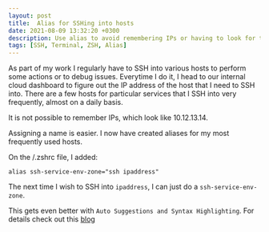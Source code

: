 ```yaml
---
layout: post
title:  Alias for SSHing into hosts 
date: 2021-08-09 13:32:20 +0300
description: Use alias to avoid remembering IPs or having to look for them
tags: [SSH, Terminal, ZSH, Alias]
---
```


As part of my work I regularly have to SSH into various hosts to perform some actions or to debug issues.
Everytime I do it, I head to our internal cloud dashboard to figure out the IP address of the host that I need to SSH into. There are a few hosts for particular services that I SSH into very frequently, almost on a daily basis.

It is not possible to remember IPs, which look like 10.12.13.14.

Assigning a name is easier. I now have created aliases for my most frequently used hosts.

On the /.zshrc file, I added:

`alias ssh-service-env-zone="ssh ipaddress"`

The next time I wish to SSH into `ipaddress`, I can just do a `ssh-service-env-zone`.

This gets even better with `Auto Suggestions and Syntax Highlighting`. For details check out this [blog](https://pradipta.github.io/terminal-setup-on-mac/)
